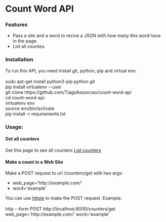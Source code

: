 <h1>Count Word API</h1>
<h3>Features</h3>
<ul>
    <li>Pass a site and a word to recive a JSON with how many this word have in the page.</li>
    <li>List all countes.</li>
</ul>
<h3>Installation</h3>
To run this API, you need install git, python, pip and virtual env.<br><br>
sudo apt-get install python3-pip python git<br>
pip install virtualenv --user<br>
git clone https://github.com/TiagoAssuncao/count-word-api<br>
cd count-word-api<br>
virtualenv env<br>
source env/bin/activate<br>
pip install -r requirements.txt<br>
<h3>Usage:</h3>
<h4>Get all counters</h4>
Get this page to see all counters <a href="counters">List counters</a>
<h4>Make a count in a Web Site</h4>
Make a POST request to url /counters/get with two args:
<ul>
    <li>web_page='http://example.com/'</li>
    <li>word='example'</li>
</ul>
You can use <a href="https://github.com/jkbrzt/httpie">httpie</a> to make the POST
request.
Example:
<br />
<br />
http --form POST http://localhost:8000/counters/get web_page='http://example.com/' word='example'
